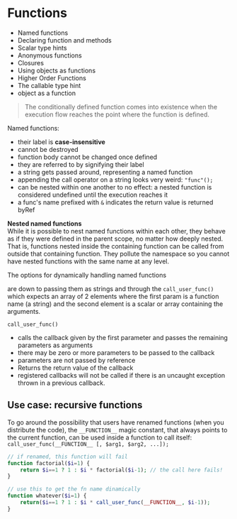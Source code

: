# Functions

- Named functions
- Declaring function and methods
- Scalar type hints
- Anonymous functions
- Closures
- Using objects as functions
- Higher Order Functions
- The callable type hint
- object as a function

> The conditionally defined function comes into existence when the execution flow reaches the point where the function is defined.

Named functions:
- their label is **case-insensitive**
- cannot be destroyed
- function body cannot be changed once defined
- they are referred to by signifying their label
- a string gets passed around, representing a named function
- appending the call operator on a string looks very weird: `"func"();`
- can be nested within one another to no effect: a nested function is considered undefined until the execution reaches it
- a func's name prefixed with `&` indicates the return value is returned byRef


**Nested named functions**    
While it is possible to nest named functions within each other, they behave as if they were defined in the parent scope, no matter how deeply nested. That is, functions nested inside the containing function can be called from outside that containing function. They pollute the namespace so you cannot have nested functions with the same name at any level.




The options for dynamically handling named functions

are down to passing them as strings and through the `call_user_func()` which expects an array of 2 elements where the first param is a function name (a string) and the second element is a scalar or array containing the arguments.

`call_user_func()`
- calls the callback given by the first parameter and passes the remaining parameters as arguments
- there may be zero or more parameters to be passed to the callback
- parameters are not passed by reference
- Returns the return value of the callback
- registered callbacks will not be called if there is an uncaught exception thrown in a previous callback.


## Use case: recursive functions
To go around the possibility that users have renamed functions (when you distribute the code), the `__FUNCTION__` magic constant, that always points to the current function, can be used inside a function to call itself:   
`call_user_func(__FUNCTION__ [, $arg1, $arg2, ...]);` 

```php
// if renamed, this function will fail
function factorial($i=1) {
    return $i==1 ? 1 : $i * factorial($i-1); // the call here fails!
}

// use this to get the fn name dinamically
function whatever($i=1) {
    return($i==1 ? 1 : $i * call_user_func(__FUNCTION__, $i-1));
}
```
